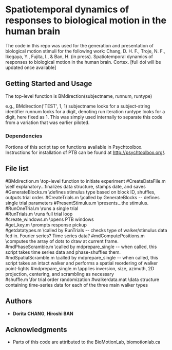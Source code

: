 # Spatiotemporal dynamics of responses to biological motion in the human brain

The code in this repo was used for the generation and presentation of biological motion stimuli for the following work:
Chang, D. H. F., Troje, N. F., Ikegaya, Y., Fujita, I., & Ban, H. (in press).  Spatiotemporal dynamics of responses to biological motion in the human brain.  Cortex. [full doi will be updated once available]


## Getting Started and Usage

The top-level function is BMdirection(subjectname, runnum, runtype)

e.g., BMdirection('TEST', 1, 1)
subjectname looks for a subject-string identifier
runnum looks for a digit, denoting run iteration
runtype looks for a digit, here fixed as 1.  This was simply used
internally to separate this code from a variation that was earlier
piloted.


### Dependencies

Portions of this script tap on functions available in Psychtoolbox.  Instructions for installation of PTB can be found at http://psychtoolbox.org/.


## File list
#BMdirection.m                  	\\top-level function to initiate experiment
#CreateDataFile.m               	\\self explanatory...finalizes data structure, stamps date, and saves                                      
#GenerateBlocks.m               	\\defines stimulus type based on block ID, shuffles, outputs trial order.
#CreateTrials.m			\\\called by GenerateBlocks -- defines single trial parameters
#PresentStimulus.m         	\\presents...the stimulus.
#RunOneTrial.m                  	\\runs a single trial    
#RunTrials.m                    	\\runs full trial loop             
#create_windows.m               	\\opens PTB windows                	
#get_key.m                      	\\prompts response pickup                                 
#getdatatypes.m                 	\\called by RunTrials -- checks type of walker/stimulus data fed in.  Fourier series?  Time series data?
#mdComputePositions.m            \\computes the array of dots to draw at current frame.
#mdPhaseScramble.m              	\\called by mdprepare_single -- when called, this script takes time series data and phase-shuffles them.
#mdSpatialScramble.m             \\called by mdprepare_single -- when called, this script takes an intact walker and performs a spatial reordering of walker point-lights
#mdprepare_single.m              \\applies inversion, size, azimuth, 2D projection, centering, and scrambling as necessary               
#shuffle.m                      	\\for trial order randomization
#walkerdata.mat       		\\data structure containing time-series data for each of the three main walker types



## Authors

* **Dorita CHANG**, **Hiroshi BAN**


## Acknowledgments

* Parts of this code are attributed to the BioMotionLab, biomotionlab.ca
